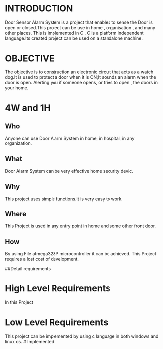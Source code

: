 # INTRODUCTION

Door Sensor Alarm System is a project that enables to sense the Door is open or closed.This project can be use in home , organisation , and many other places.
This is implemented in C . C is a platform independent language.Its created project can be used on a standalone machine.

# OBJECTIVE
The objective is to construction an electronic circuit that acts as a watch dog.It is used to protect a door when it is ON;It sounds an alarm when the door is open. Alerting you if someone opens, or tries to open , the doors in your home.

# 4W and 1H

## Who
Anyone can use Door Alarm System in home, in hospital, in any organization.

## What
Door Alarm System can be very effective home security devic.

## Why
This project uses simple functions.It is very easy to work.

## Where
This Project is used in any entry point in home and some other front door.

## How
 By using File atmega328P microcontroller it can be achieved.
 This Project requires a lost cost of development.
 
 ##Detail requirements
# High Level Requirements
  In this Project 



# Low Level Requirements
  This project can be implemented by using c language in both windows and linux os. # Implemented
  

